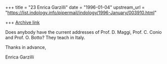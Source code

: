 +++
title = "23 Enrica Garzilli"
date = "1996-01-04"
upstream_url = "https://list.indology.info/pipermail/indology/1996-January/003910.html"

+++
[Archive link](https://list.indology.info/pipermail/indology/1996-January/003910.html)

Does anybody have the current addresses of Prof. D. Maggi, Prof. C. Conio 
and Prof. O. Botto? They teach in Italy.

Thanks in advance,

Enrica Garzilli









